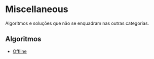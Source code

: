 # Miscellaneous

Algoritmos e soluções que não se enquadram nas outras categorias.

## Algoritmos
- [Offline](offline/README.md)

